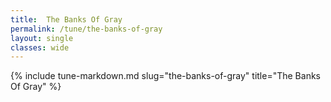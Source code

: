 ```yaml
---
title:  The Banks Of Gray
permalink: /tune/the-banks-of-gray
layout: single
classes: wide
---
```

{% include tune-markdown.md slug="the-banks-of-gray" title="The Banks Of Gray" %}
